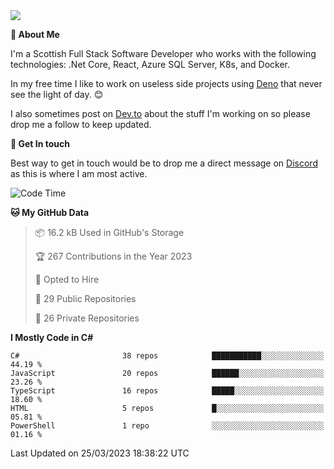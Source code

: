 <img src="https://github.com/jasonhughes94/jasonhughes94/blob/main/header.png?raw=true">

**:tangerine: About Me**

I'm a Scottish Full Stack Software Developer who works with the following technologies: .Net Core, React, Azure SQL Server, K8s, and Docker.

In my free time I like to work on useless side projects using [Deno](https://deno.land/) that never see the light of day. 😊

I also sometimes post on [Dev.to](https://dev.to/jasonhughes94) about the stuff I'm working on so please drop me a follow to keep updated.

**:speech_balloon: Get In touch**

Best way to get in touch would be to drop me a direct message on [Discord](https://discordapp.com/users/206498666976903169) as this is where I am most active.

<!--START_SECTION:waka-->
![Code Time](http://img.shields.io/badge/Code%20Time-1%2C074%20hrs%2054%20mins-blue)

**🐱 My GitHub Data** 

> 📦 16.2 kB Used in GitHub's Storage 
 > 
> 🏆 267 Contributions in the Year 2023
 > 
> 💼 Opted to Hire
 > 
> 📜 29 Public Repositories 
 > 
> 🔑 26 Private Repositories 
 > 
**I Mostly Code in C#** 

```text
C#                       38 repos            ███████████░░░░░░░░░░░░░░   44.19 % 
JavaScript               20 repos            ██████░░░░░░░░░░░░░░░░░░░   23.26 % 
TypeScript               16 repos            █████░░░░░░░░░░░░░░░░░░░░   18.60 % 
HTML                     5 repos             █░░░░░░░░░░░░░░░░░░░░░░░░   05.81 % 
PowerShell               1 repo              ░░░░░░░░░░░░░░░░░░░░░░░░░   01.16 % 
```




 Last Updated on 25/03/2023 18:38:22 UTC
<!--END_SECTION:waka-->
